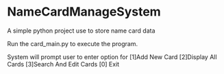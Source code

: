 # NameCardManageSystem
A simple python project use to store name card data

Run the card_main.py to execute the program.

System will prompt user to enter option for 
   [1]Add New Card [2]Display All Cards [3]Search And Edit Cards [0] Exit
